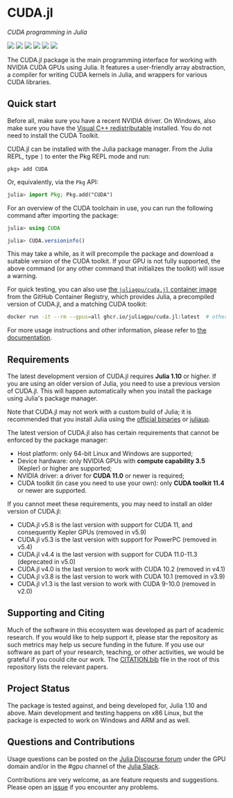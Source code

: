 # CUDA.jl

*CUDA programming in Julia*

[![][doi-img]][doi-url] [![][docs-stable-img]][docs-stable-url] [![][docs-dev-img]][docs-dev-url] [![][buildkite-img]][buildkite-url] [![][codecov-img]][codecov-url] [![][benchmark-img]][benchmark-url]

[doi-img]: https://zenodo.org/badge/doi/10.1109/TPDS.2018.2872064.svg
[doi-url]: https://ieeexplore.ieee.org/abstract/document/8471188

[docs-stable-img]: https://img.shields.io/badge/docs-stable-blue.svg
[docs-stable-url]: https://cuda.juliagpu.org/stable/

[docs-dev-img]: https://img.shields.io/badge/docs-dev-blue.svg
[docs-dev-url]: https://cuda.juliagpu.org/dev/

[buildkite-img]: https://badge.buildkite.com/27aaeb352a9420297ed2d30cb055ac383a399ea8f121599912.svg?branch=master
[buildkite-url]: https://buildkite.com/julialang/cuda-dot-jl

[codecov-img]: https://codecov.io/gh/JuliaGPU/CUDA.jl/branch/master/graph/badge.svg
[codecov-url]: https://codecov.io/gh/JuliaGPU/CUDA.jl

[benchmark-img]: https://img.shields.io/badge/benchmarks-Chart-yellowgreen
[benchmark-url]: https://cuda.juliagpu.org/bench/

The CUDA.jl package is the main programming interface for working with NVIDIA CUDA GPUs
using Julia. It features a user-friendly array abstraction, a compiler for writing CUDA
kernels in Julia, and wrappers for various CUDA libraries.


## Quick start

Before all, make sure you have a recent NVIDIA driver. On Windows, also make sure you have
the [Visual C++ redistributable](https://aka.ms/vs/16/release/vc_redist.x64.exe) installed.
You do not need to install the CUDA Toolkit.

CUDA.jl can be installed with the Julia package manager. From the Julia REPL, type `]` to
enter the Pkg REPL mode and run:

```
pkg> add CUDA
```

Or, equivalently, via the `Pkg` API:

```julia
julia> import Pkg; Pkg.add("CUDA")
```

For an overview of the CUDA toolchain in use, you can run the following command after
importing the package:

```julia
julia> using CUDA

julia> CUDA.versioninfo()
```

This may take a while, as it will precompile the package and download a suitable version of
the CUDA toolkit. If your GPU is not fully supported, the above command (or any other
command that initializes the toolkit) will issue a warning.

For quick testing, you can also use [the `juliagpu/cuda.jl` container
image](https://github.com/JuliaGPU/CUDA.jl/pkgs/container/cuda.jl/versions) from the GitHub
Container Registry, which provides Julia, a precompiled version of CUDA.jl, and a matching
CUDA toolkit:

```sh
docker run -it --rm --gpus=all ghcr.io/juliagpu/cuda.jl:latest  # other tags available too
```

For more usage instructions and other information, please refer to [the
documentation](https://juliagpu.github.io/CUDA.jl/stable/).


## Requirements

The latest development version of CUDA.jl requires **Julia 1.10** or higher. If you are
using an older version of Julia, you need to use a previous version of CUDA.jl. This will
happen automatically when you install the package using Julia's package manager.

Note that CUDA.jl may not work with a custom build of Julia; it is recommended that you
install Julia using the [official binaries](https://julialang.org/downloads/) or
[juliaup](https://github.com/JuliaLang/juliaup).

The latest version of CUDA.jl also has certain requirements that cannot be enforced by the
package manager:

- Host platform: only 64-bit Linux and Windows are supported;
- Device hardware: only NVIDIA GPUs with **compute capability 3.5** (Kepler) or higher are
  supported;
- NVIDIA driver: a driver for **CUDA 11.0** or newer is required;
- CUDA toolkit (in case you need to use your own): only **CUDA toolkit 11.4** or newer are
  supported.

If you cannot meet these requirements, you may need to install an older version of CUDA.jl:

* CUDA.jl v5.8 is the last version with support for CUDA 11, and consequently Kepler GPUs (removed in v5.9)
* CUDA.jl v5.3 is the last version with support for PowerPC (removed in v5.4)
* CUDA.jl v4.4 is the last version with support for CUDA 11.0-11.3 (deprecated in v5.0)
* CUDA.jl v4.0 is the last version to work with CUDA 10.2 (removed in v4.1)
* CUDA.jl v3.8 is the last version to work with CUDA 10.1 (removed in v3.9)
* CUDA.jl v1.3 is the last version to work with CUDA 9-10.0 (removed in v2.0)


## Supporting and Citing

Much of the software in this ecosystem was developed as part of academic research. If you
would like to help support it, please star the repository as such metrics may help us secure
funding in the future. If you use our software as part of your research, teaching, or other
activities, we would be grateful if you could cite our work. The
[CITATION.bib](https://github.com/JuliaGPU/CUDA.jl/blob/master/CITATION.bib) file in the
root of this repository lists the relevant papers.


## Project Status

The package is tested against, and being developed for, Julia 1.10 and above. Main
development and testing happens on x86 Linux, but the package is expected to work on
Windows and ARM and as well.


## Questions and Contributions

Usage questions can be posted on the [Julia Discourse
forum](https://discourse.julialang.org/c/domain/gpu) under the GPU domain and/or in the #gpu
channel of the [Julia Slack](https://julialang.org/community/).

Contributions are very welcome, as are feature requests and suggestions. Please open an
[issue](https://github.com/JuliaGPU/CUDA.jl/issues) if you encounter any problems.
